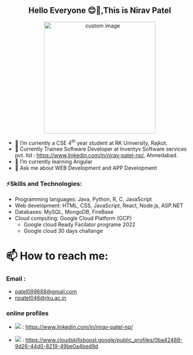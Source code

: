 # <h2 align="center"> Hello Everyone 😊👋,This is Nirav Patel </h2>
<p align="center">
  <img src="https://user-images.githubusercontent.com/90965107/216408397-75ddead8-76a3-4c96-8d42-ec15befe01c8.gif" height="300px" width="300px" alt="custom image"/>
</p>

<!--
**NIRAV-PATEL-15/NIRAV-PATEL-15** is a ✨ _special_ ✨ repository because its `README.md` (this file) appears on your GitHub profile.
-->
<!--
Here are some ideas to get you started:
-->
- 🔭 I’m currently a CSE 4<sup>th</sup> year student at RK University, Rajkot.
- 🔭 Currently Trainee Software Developer at Inventyv Software services pvt. ltd : https://www.linkedin.com/in/nirav-patel-np/, Ahmedabad. 
- 🌱 I’m currently learning Angular
- 💬 Ask me about WEB Development and APP Development
### ⚡Skills and Technologies:
+ Programming languages: Java, Python, R, C, JavaScript
+ Web development: HTML, CSS, JavaScript, React, Node.js, ASP.NET
+ Databases: MySQL, MongoDB, FireBase
+ Cloud computing:  Google Cloud Platform (GCP) 
  - Google cloud Ready Facilator programe 2022
  - Google cloud 30 days challange
  
# 📫 How to reach me: 
### Email : 
- patel099688@gmail.com
- npatel046@rku.ac.in
### online profiles
- <img src="https://img.shields.io/badge/LinkedIn-0077B5?style=for-the-badge&logo=linkedin&logoColor=white" /> : https://www.linkedin.com/in/nirav-patel-np/
<!-- - <img src="https://img.shields.io/badge/Instagram-E4405F?style=for-the-badge&logo=instagram&logoColor=white" /> :  -->
- <img style="margin-top:2px;" src="https://img.shields.io/badge/Google_Cloud-4285F4?style=for-the-badge&logo=google-cloud&logoColor=white" />   :  https://www.cloudskillsboost.google/public_profiles/0ba42488-9d26-44d0-8219-49be0a4bed9d


